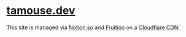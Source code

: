 # [tamouse.dev](https://tamouse.dev)

This site is managed via [Notion.so](https://notion.so) and [Fruition](https://fruitionsite.com/) on a [Cloudflare CDN](https://www.cloudflare.com/).
